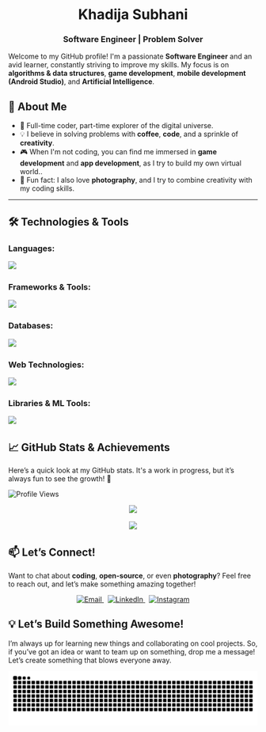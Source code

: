 # **<div align="center">Khadija Subhani</div>**

### **<div align="center">Software Engineer | Problem Solver</div>**

Welcome to my GitHub profile! I'm a passionate **Software Engineer** and an avid learner, constantly striving to improve my skills. My focus is on **algorithms & data structures**, **game development**, **mobile development (Android Studio)**, and **Artificial Intelligence**.

## 🚀 About Me

- 🌟 Full-time coder, part-time explorer of the digital universe.
- 💡 I believe in solving problems with **coffee**, **code**, and a sprinkle of **creativity**.
- 🎮 When I'm not coding, you can find me immersed in **game development** and **app development**, as I try to build my own virtual world..
- 📸 Fun fact: I also love **photography**, and I try to combine creativity with my coding skills.

---
## 🛠️ <strong>Technologies & Tools</strong>

### <strong>Languages:</strong>
<p align="left">
  <img src="https://skillicons.dev/icons?i=cpp,python,javascript,java,ruby" />
</p>

### <strong>Frameworks & Tools:</strong>
<p align="left">
  <img src="https://skillicons.dev/icons?i=react,nodejs,django,rails,git,github,postman,androidstudio,figma" />
</p>

### <strong>Databases:</strong>
<p align="left">
  <img src="https://skillicons.dev/icons?i=mongodb,postgres,mysql" />
</p>

### <strong>Web Technologies:</strong>
<p align="left">
  <img src="https://skillicons.dev/icons?i=html,css,tailwind" />
</p>

### <strong>Libraries & ML Tools:</strong>
<p align="left">
  <img src="https://skillicons.dev/icons?i=tensorflow,scikitlearn" />
</p>


## 📈 GitHub Stats & Achievements

Here’s a quick look at my GitHub stats. It's a work in progress, but it’s always fun to see the growth! 🚀

![Profile Views](https://komarev.com/ghpvc/?username=khadijayy&color=blue)

<p align="center">
  <img src="https://github-readme-stats.vercel.app/api?username=khadijayy&show_icons=true&hide_title=true&count_private=true&theme=github_dark_blue&bg_color=000000&title_color=ffffff&text_color=add8e6&icon_color=add8e6" />
</p>

<p align="center">
  <img src="https://github-readme-streak-stats.herokuapp.com/?user=khadijayy&theme=black-ice&hide_border=true&background=000000&stroke=add8e6&ring=add8e6&fire=add8e6&currStreakLabel=add8e6&sideNums=add8e6&sideLabels=add8e6&dates=add8e6"/>
</p>



## 📫 **Let’s Connect!**

Want to chat about **coding**, **open-source**, or even **photography**? Feel free to reach out, and let’s make something amazing together!

<p align="center"> <a href="mailto:khadijasubhani71@gmail.com" target="_blank"> <img src="https://img.shields.io/badge/Email-3D4451?style=for-the-badge&logo=gmail&logoColor=white" alt="Email" /> </a> &nbsp; <a href="https://www.linkedin.com/in/khadija-subhani-418b9b263/" target="_blank"> <img src="https://img.shields.io/badge/LinkedIn-2E3B4E?style=for-the-badge&logo=linkedin&logoColor=white" alt="LinkedIn" /> </a> &nbsp; <a href="https://www.instagram.com/khadeejjayyy/" target="_blank"> <img src="https://img.shields.io/badge/Instagram-4A5361?style=for-the-badge&logo=instagram&logoColor=white" alt="Instagram" /> </a> </p>

## 💡 **Let’s Build Something Awesome!**

I’m always up for learning new things and collaborating on cool projects. So, if you’ve got an idea or want to team up on something, drop me a message! Let’s create something that blows everyone away.  

<div  align = "center" >
  
![snake gif](https://github.com/khadijayy/khadijayy/blob/output/github-snake-dark.svg)
</div>
